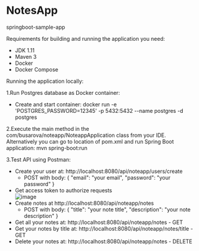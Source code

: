 # NotesApp
springboot-sample-app

Requirements for building and running the application you need:

- JDK 1.11
- Maven 3
- Docker
- Docker Compose

Running the application locally:

1.Run Postgres database as Docker container:
  - Create and start container: docker run -e 'POSTGRES_PASSWORD=12345' -p 5432:5432 --name postgres -d postgres

2.Execute the main method in the com/busarova/noteapp/NoteappApplication class from your IDE.
Alternatively you can go to location of pom.xml and run Spring Boot application: mvn spring-boot:run

3.Test API using Postman:  
  - Create your user at: http://localhost:8080/api/noteapp/users/create
    - POST with body: 
      {
        "email": "your email",
        "password": "your password"
      }
  - Get access token to authorize requests       
    ![image](https://user-images.githubusercontent.com/20371871/139601245-cdeed96c-e738-44af-b233-1680e265a57a.png)
  - Create notes at http://localhost:8080/api/noteapp/notes
    - POST with body:
      {
        "title": "your note title",
        "description": "your note description"
      }
  - Get all your notes at: http://localhost:8080/api/noteapp/notes - GET    
  - Get your notes by title at: http://localhost:8080/api/noteapp/notes/title - GET  
  - Delete your notes at: http://localhost:8080/api/noteapp/notes - DELETE  
